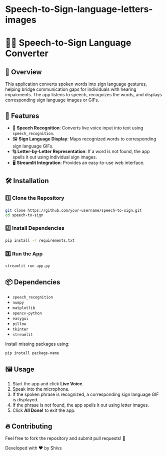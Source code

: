 # Speech-to-Sign-language-letters-images

# 🧏‍♂️ Speech-to-Sign Language Converter

## 📌 Overview
This application converts spoken words into sign language gestures, helping bridge communication gaps for individuals with hearing impairments. The app listens to speech, recognizes the words, and displays corresponding sign language images or GIFs.

## 🚀 Features
- 🎤 **Speech Recognition**: Converts live voice input into text using `speech_recognition`.
- 🖼 **Sign Language Display**: Maps recognized words to corresponding sign language GIFs.
- 🔠 **Letter-by-Letter Representation**: If a word is not found, the app spells it out using individual sign images.
- 🖥 **Streamlit Integration**: Provides an easy-to-use web interface.

## 🛠 Installation
### 1️⃣ Clone the Repository
```bash
git clone https://github.com/your-username/speech-to-sign.git
cd speech-to-sign
```

### 2️⃣ Install Dependencies
```bash
pip install -r requirements.txt
```

### 3️⃣ Run the App
```bash
streamlit run app.py
```

## 📦 Dependencies
- `speech_recognition`
- `numpy`
- `matplotlib`
- `opencv-python`
- `easygui`
- `pillow`
- `tkinter`
- `streamlit`

Install missing packages using:
```bash
pip install package-name
```

## 🖼 Usage
1. Start the app and click **Live Voice**.
2. Speak into the microphone.
3. If the spoken phrase is recognized, a corresponding sign language GIF is displayed.
4. If the phrase is not found, the app spells it out using letter images.
5. Click **All Done!** to exit the app.

## 🔥 Contributing
Feel free to fork the repository and submit pull requests! 🚀

 
 Developed with ♥  by Shivs

 

